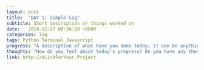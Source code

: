 ```yaml
---
layout: post
title:  "DAY 1: Simple Log"
subtitle: Short description or things worked on
date:   2018-12-27 08:36:28 +0000
categories: log
tags: Python Terminal Javascript
progress: "A description of what have you done today, it can be anything - reading, code, writing, its up to you!"
thoughts: "How do you feel about today's progress? Do you have any thoughts or things you would like to share?"
link: http://aLinkForYour.Project
---
```

